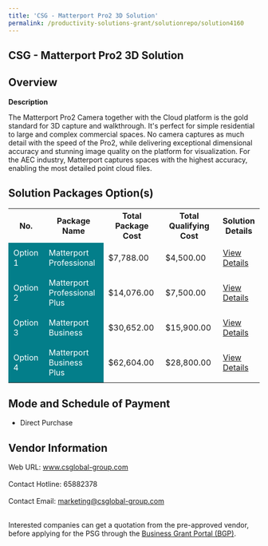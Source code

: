 ```yaml
---
title: 'CSG - Matterport Pro2 3D Solution'
permalink: /productivity-solutions-grant/solutionrepo/solution4160
---
```


## CSG - Matterport Pro2 3D Solution

## Overview

**Description**

The Matterport Pro2 Camera together with the Cloud platform is the gold standard for 3D capture and walkthrough. It's perfect for simple residential to large and complex commercial spaces. No camera captures as much detail with the speed of the Pro2, while delivering exceptional dimensional accuracy and stunning image quality on the platform for visualization. For the AEC industry, Matterport captures spaces with the highest accuracy, enabling the most detailed point cloud files.

## Solution Packages Option(s)

<table>
<tr>
<th><b>No.</b></th>
<th><b>Package Name</b></th>
<th><b>Total Package Cost</b></th>
<th><b>Total Qualifying Cost</b></th>
<th><b>Solution Details</b></th>
</tr>
<tr>
<td style='padding: 10px; background-color: #037E8A; color: #FFFFFF;'>Option 1</td>
<td style='padding: 10px; background-color: #037E8A; color: #FFFFFF;'>Matterport Professional</td>
<td style='padding: 10px;'>$7,788.00</td>
<td style='padding: 10px;'>$4,500.00</td>
<td style='padding: 10px;'><a href='/images/psg/CSG_Software_CSG_Matterport_Desensitised_Part1.pdf' target='_blank'>View Details</a></td>
</tr>
<tr>
<td style='padding: 10px; background-color: #037E8A; color: #FFFFFF;'>Option 2</td>
<td style='padding: 10px; background-color: #037E8A; color: #FFFFFF;'>Matterport Professional Plus</td>
<td style='padding: 10px;'>$14,076.00</td>
<td style='padding: 10px;'>$7,500.00</td>
<td style='padding: 10px;'><a href='/images/psg/CSG_Software_CSG_Matterport_Desensitised_Part1.pdf' target='_blank'>View Details</a></td>
</tr>
<tr>
<td style='padding: 10px; background-color: #037E8A; color: #FFFFFF;'>Option 3</td>
<td style='padding: 10px; background-color: #037E8A; color: #FFFFFF;'>Matterport Business</td>
<td style='padding: 10px;'>$30,652.00</td>
<td style='padding: 10px;'>$15,900.00</td>
<td style='padding: 10px;'><a href='/images/psg/CSG_Software_CSG_Matterport_Desensitised_Part2.pdf' target='_blank'>View Details</a></td>
</tr>
<tr>
<td style='padding: 10px; background-color: #037E8A; color: #FFFFFF;'>Option 4</td>
<td style='padding: 10px; background-color: #037E8A; color: #FFFFFF;'>Matterport Business Plus</td>
<td style='padding: 10px;'>$62,604.00</td>
<td style='padding: 10px;'>$28,800.00</td>
<td style='padding: 10px;'><a href='/images/psg/CSG_Software_CSG_Matterport_Desensitised_Part3.pdf' target='_blank'>View Details</a></td>
</tr>
</table>

## Mode and Schedule of Payment

 - Direct Purchase

## Vendor Information

 Web URL: www.csglobal-group.com <br><br>Contact Hotline: 65882378 <br><br>Contact Email: marketing@csglobal-group.com <br><br>

Interested companies can get a quotation from the pre-approved vendor, before applying for the PSG through the <a href='https://www.businessgrants.gov.sg/' target='_blank' rel='noopener'>Business Grant Portal (BGP)</a>.

<script src="/jquery/resize-tables.js"></script>
